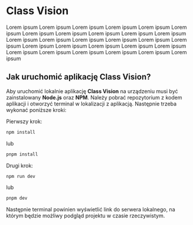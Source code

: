 # Class Vision

Lorem ipsum Lorem ipsum Lorem ipsum Lorem ipsum Lorem ipsum Lorem ipsum Lorem ipsum Lorem ipsum Lorem ipsum Lorem ipsum Lorem ipsum Lorem ipsum Lorem ipsum Lorem ipsum Lorem ipsum Lorem ipsum Lorem ipsum Lorem ipsum Lorem ipsum Lorem ipsum Lorem ipsum Lorem ipsum Lorem ipsum Lorem ipsum Lorem ipsum Lorem ipsum Lorem ipsum Lorem ipsum

## Jak uruchomić aplikację Class Vision?

Aby uruchomić lokalnie aplikację **Class Vision** na urządzeniu musi być zainstalowany **Node.js** oraz **NPM**. Należy pobrać repozytorium z kodem aplikacji i otworzyć terminal w lokalizacji z aplikacją. Następnie trzeba wykonać poniższe kroki:

Pierwszy krok:

```sh
npm install
```

lub

```sh
pnpm install
```

Drugi krok:

```sh
npm run dev
```

lub

```sh
pnpm dev
```

Następnie terminal powinien wyświetlić link do serwera lokalnego, na którym będzie możliwy podgląd projektu w czasie rzeczywistym.
